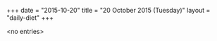 +++
date = "2015-10-20"
title = "20 October 2015 (Tuesday)"
layout = "daily-diet"
+++

\<no entries\>